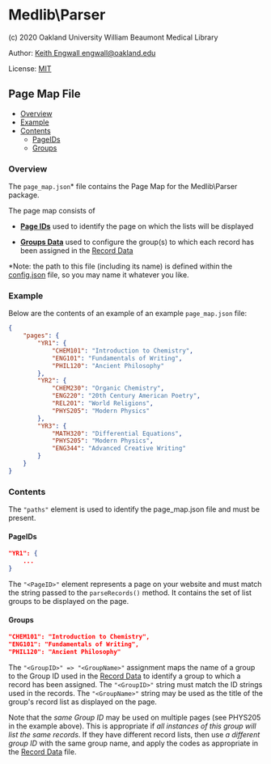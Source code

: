 # Medlib\Parser
(c) 2020 Oakland University William Beaumont Medical Library

Author: [Keith Engwall <engwall@oakland.edu>](mailto:engwall@oakland.edu)

License: [MIT](https://opensource.org/licenses/MIT)

## Page Map File
* [Overview](#Overview)
* [Example](#Example)
* [Contents](#Contents)
    * [PageIDs](#PageIDs)
    * [Groups](#Groups)

### Overview
The `page_map.json`* file contains the Page Map for the Medlib\Parser package.


The page map consists of

* **[Page IDs](#PageID)** used to identify the page on which the lists
will be displayed

* **[Groups Data](#Groups)** used to configure the group(s) to which each 
record has been assigned in the [Record Data](RecordData.md)

*Note: the path to this file (including its name) is defined within the 
[config.json](Config.md) file, so you may name it whatever you like.

### Example
Below are the contents of an example of an example `page_map.json` file:
```json
{
    "pages": {
        "YR1": {
            "CHEM101": "Introduction to Chemistry",
            "ENG101": "Fundamentals of Writing",
            "PHIL120": "Ancient Philosophy"
        },
        "YR2": {
            "CHEM230": "Organic Chemistry",
            "ENG220": "20th Century American Poetry",
            "REL201": "World Religions",
            "PHYS205": "Modern Physics"
        },
        "YR3": {
            "MATH320": "Differential Equations",
            "PHYS205": "Modern Physics",
            "ENG344": "Advanced Creative Writing"
        }
    }
}
```
### Contents
The `"paths"` element is used to identify the 
page_map.json file and must be present.

#### PageIDs
```json
"YR1": {
    ...
}
```
The `"<PageID>"` element represents a page on your website
and must match the string passed to the `parseRecords()` 
method.  It contains the set of list groups to be displayed
on the page.

#### Groups
```json
"CHEM101": "Introduction to Chemistry",
"ENG101": "Fundamentals of Writing",
"PHIL120": "Ancient Philosophy"
```
The `"<GroupID>" => "<GroupName>"` assignment maps the name
of a group to the Group ID used in the [Record Data](RecordData.md)
to identify a group to which a record has been assigned.  The
`"<GroupID>"` string must match the ID strings used in the records.
The `"<GroupName>"` string may be used as the title of the group's 
record list as displayed on the page.

Note that the *same Group ID* may be used on multiple pages (see
PHYS205 in the example above).  This is appropriate if *all
instances of this group will list the same records*.  If they
have different record lists, then use *a different group ID*
with the same group name, and apply the codes as appropriate in
the [Record Data](RecordData.md) file.

##


